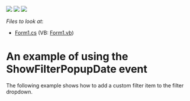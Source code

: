 <!-- default badges list -->
![](https://img.shields.io/endpoint?url=https://codecentral.devexpress.com/api/v1/VersionRange/128637035/11.2.5%2B)
[![](https://img.shields.io/badge/Open_in_DevExpress_Support_Center-FF7200?style=flat-square&logo=DevExpress&logoColor=white)](https://supportcenter.devexpress.com/ticket/details/E3535)
[![](https://img.shields.io/badge/📖_How_to_use_DevExpress_Examples-e9f6fc?style=flat-square)](https://docs.devexpress.com/GeneralInformation/403183)
<!-- default badges end -->
<!-- default file list -->
*Files to look at*:

* [Form1.cs](./CS/ShowFilterPopupDate/Form1.cs) (VB: [Form1.vb](./VB/ShowFilterPopupDate/Form1.vb))
<!-- default file list end -->
# An example of using the ShowFilterPopupDate event


<p>The following example shows how to add a custom filter item to the filter dropdown.</p>

<br/>


